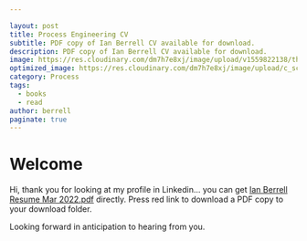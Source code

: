 ```yaml
---

layout: post
title: Process Engineering CV
subtitle: PDF copy of Ian Berrell CV available for download.
description: PDF copy of Ian Berrell CV available for download.
image: https://res.cloudinary.com/dm7h7e8xj/image/upload/v1559822138/theme9_v273a9.jpg
optimized_image: https://res.cloudinary.com/dm7h7e8xj/image/upload/c_scale,w_380/v1559822138/theme9_v273a9.jpg
category: Process
tags:
  - books
  - read
author: berrell
paginate: true
---
```

# Welcome

Hi, thank you for looking at my profile in Linkedin... you can get [Ian Berrell Resume Mar 2022.pdf](/assets/Ian%20Berrell%20Resume%20Mar%202022.pdf) directly.   Press red link to download a PDF copy to your download folder.

Looking forward in anticipation to hearing from you.


